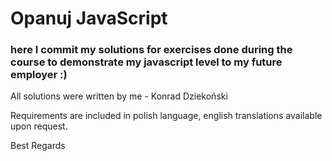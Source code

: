 # Opanuj JavaScript

### here I commit my solutions for exercises done during the course to demonstrate my javascript level to my future employer :)

All solutions were written by me - Konrad Dziekoński

Requirements are included in polish language, english translations available upon request.

Best Regards